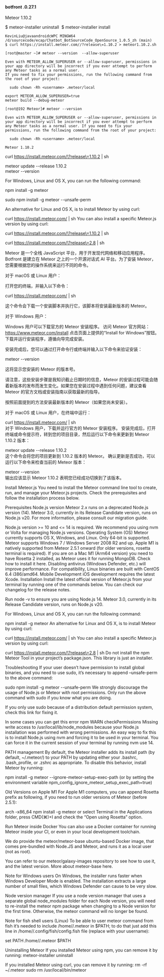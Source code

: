 

####  botfront .0.27.1



Meteor 1.10.2

  $ meteor-installer uninstall
​  $ meteor-installer install





```
KevinLiu@javaandroidcWPC MINGW64 /d/sourcecode/ecap/Chatbot_BotSourceCode_OpenSource_1.0.5_zh (main)
$ curl https://install.meteor.com//?release\=1.10.2 > meteor1.10.2.sh

```

```
[root@master ~]# meteor --version  --allow-superuser

Even with METEOR_ALLOW_SUPERUSER or --allow-superuser, permissions in your app directory will be incorrect if you ever attempt to perform any Meteor tasks as a normal user.
If you need to fix your permissions, run the following command from the root of your project:

  sudo chown -Rh <username> .meteor/local

```

```
export METEOR_ALLOW_SUPERUSER=true
meteor build --debug-meteor
```



```
[root@192 Meteor]# meteor --version 

Even with METEOR_ALLOW_SUPERUSER or --allow-superuser, permissions in your app directory will be incorrect if you ever attempt to perform any Meteor tasks as a normal user. If you need to fix your
permissions, run the following command from the root of your project:

  sudo chown -Rh <username> .meteor/local

Meteor 1.10.2

```





curl https://install.meteor.com/\?release\=1.10.2 | sh

meteor update --release 1.10.2  
​       meteor --version


For Windows, Linux and OS X, you can run the following command:

npm install -g meteor

sudo npm install -g meteor --unsafe-perm


An alternative for Linux and OS X, is to install Meteor by using curl:

curl https://install.meteor.com/ | sh
You can also install a specific Meteor.js version by using curl:

curl https://install.meteor.com/\?release\=1.10.2 | sh

curl https://install.meteor.com/\?release\=2.8 | sh
















Meteor 是一个全栈 JavaScript 平台，用于开发现代网络和移动应用程序。Botfront 是建立在 Meteor 之上的一个开源对话式 AI 平台。为了安装 Meteor，您需要根据您的操作系统来运行不同的命令。

对于 macOS 或 Linux 用户：

打开您的终端，并输入以下命令：

curl https://install.meteor.com/ | sh  

这个命令会下载一个安装脚本并执行它，该脚本将安装最新版本的 Meteor。

对于 Windows 用户：

Windows 用户可以下载官方的 Meteor 安装程序。
访问 Meteor 官方网站：https://www.meteor.com/install
点击页面上提供的“Install for Windows”按钮。
下载并运行安装程序，遵循向导完成安装。

安装完成后，您可以通过打开命令行或终端并输入以下命令来验证安装：

meteor --version  

这将显示您安装的 Meteor 的版本号。

请注意，这些安装步骤是我知识截止日期时的信息，Meteor 的安装过程可能会随着新版本的发布而发生变化。如果您在安装过程中遇到任何问题，建议查看 Meteor 的官方文档或安装指南以获取最新的指导。


按照前面提到的方法安装最新版本的 Meteor（如果您尚未安装）。

对于 macOS 或 Linux 用户，在终端中运行：


curl https://install.meteor.com/ | sh  
对于 Windows 用户，下载并运行官方的 Meteor 安装程序。
安装完成后，打开终端或命令提示符，转到您的项目目录，然后运行以下命令来更新到 Meteor 1.10.2 版本：


meteor update --release 1.10.2  
这个命令会将您的项目更新到 1.10.2 版本的 Meteor。
确认更新是否成功，可以运行以下命令来检查当前的 Meteor 版本：


meteor --version  
输出应该显示 Meteor 1.10.2 表明您已经成功切换到了该版本。









Install Meteor.js
You need to install the Meteor command line tool to create, run, and manage your Meteor.js projects. Check the prerequisites and follow the installation process below.

Prerequisites
Node.js version
Meteor 2.x runs on a deprecated Node.js version (14). Meteor 3.0, currently in its Release Candidate version, runs on Node.js v20. For more information, please consult our migration guide.

Node.js version >= 10 and <= 14 is required.
We recommend you using nvm or Volta for managing Node.js versions.
Operating System (OS)
Meteor currently supports OS X, Windows, and Linux. Only 64-bit is supported.
Meteor supports Windows 7 / Windows Server 2008 R2 and up.
Apple M1 is natively supported from Meteor 2.5.1 onward (for older versions, rosetta terminal is required).
If you are on a Mac M1 (Arm64 version) you need to have Rosetta 2 installed, as Meteor uses it for running MongoDB. Check how to install it here.
Disabling antivirus (Windows Defender, etc.) will improve performance.
For compatibility, Linux binaries are built with CentOS 6.4 i386/amd64.
Mobile Development
iOS development requires the latest Xcode.
Installation
Install the latest official version of Meteor.js from your terminal by running one of the commands below. You can check our changelog for the release notes.

Run node -v to ensure you are using Node.js 14. Meteor 3.0, currently in its Release Candidate version, runs on Node.js v20.

For Windows, Linux and OS X, you can run the following command:

npm install -g meteor
An alternative for Linux and OS X, is to install Meteor by using curl:

curl https://install.meteor.com/ | sh
You can also install a specific Meteor.js version by using curl:

curl https://install.meteor.com/\?release\=2.8 | sh
Do not install the npm Meteor Tool in your project’s package.json. This library is just an installer.

Troubleshooting
If your user doesn’t have permission to install global binaries, and you need to use sudo, it’s necessary to append –unsafe-perm to the above command:

sudo npm install -g meteor --unsafe-perm
We strongly discourage the usage of Node.js or Meteor with root permissions. Only run the above command with sudo if you know what you are doing.

If you only use sudo because of a distribution default permission system, check this link for fixing it.

In some cases you can get this error npm WARN checkPermissions Missing write access to /usr/local/lib/node_modules because your Node.js installation was performed with wrong permissions. An easy way to fix this is to install Node.js using nvm and forcing it to be used in your terminal. You can force it in the current session of your terminal by running nvm use 14.

PATH management
By default, the Meteor installer adds its install path (by default, ~/.meteor/) to your PATH by updating either your .bashrc, .bash_profile, or .zshrc as appropriate. To disable this behavior, install Meteor by running:

npm install -g meteor --ignore-meteor-setup-exec-path
(or by setting the environment variable npm_config_ignore_meteor_setup_exec_path=true)

Old Versions on Apple M1
For Apple M1 computers, you can append Rosetta prefix as following, if you need to run older versions of Meteor (before 2.5.1):

arch -x86_64 npm install -g meteor
or select Terminal in the Applications folder, press CMD(⌘)+I and check the “Open using Rosetta” option.

Run Meteor inside Docker
You can also use a Docker container for running Meteor inside your CI, or even in your local development toolchain.

We do provide the meteor/meteor-base ubuntu-based Docker image, that comes pre-bundled with Node.JS and Meteor, and runs it as a local user (not as root).

You can refer to our meteor/galaxy-images repository to see how to use it, and the latest version. More about meteor-base here.

Note for Windows users
On Windows, the installer runs faster when Windows Developer Mode is enabled. The installation extracts a large number of small files, which Windows Defender can cause to be very slow.

Node version manager
If you use a node version manager that uses a separate global node_modules folder for each Node version, you will need to re-install the meteor npm package when changing to a Node version for the first time. Otherwise, the meteor command will no longer be found.

Note for fish shell users (Linux)
To be able to user meteor command from fish it’s needed to include /home/<user>/.meteor in $PATH; to do that just add this line in /home/<user>/.config/fish/config.fish file (replace <user> with your username):

set PATH /home/<user>/.meteor $PATH

Uninstalling Meteor
If you installed Meteor using npm, you can remove it by running: meteor-installer uninstall

If you installed Meteor using curl, you can remove it by running: rm -rf ~/.meteor sudo rm /usr/local/bin/meteor

